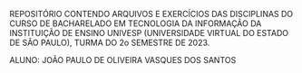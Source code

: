 REPOSITÓRIO CONTENDO ARQUIVOS E EXERCÍCIOS DAS DISCIPLINAS DO CURSO DE BACHARELADO EM TECNOLOGIA DA INFORMAÇÃO DA INSTITUIÇÃO DE ENSINO UNIVESP (UNIVERSIDADE VIRTUAL DO ESTADO DE SÃO PAULO), TURMA DO 2o SEMESTRE DE 2023.

ALUNO: JOÃO PAULO DE OLIVEIRA VASQUES DOS SANTOS